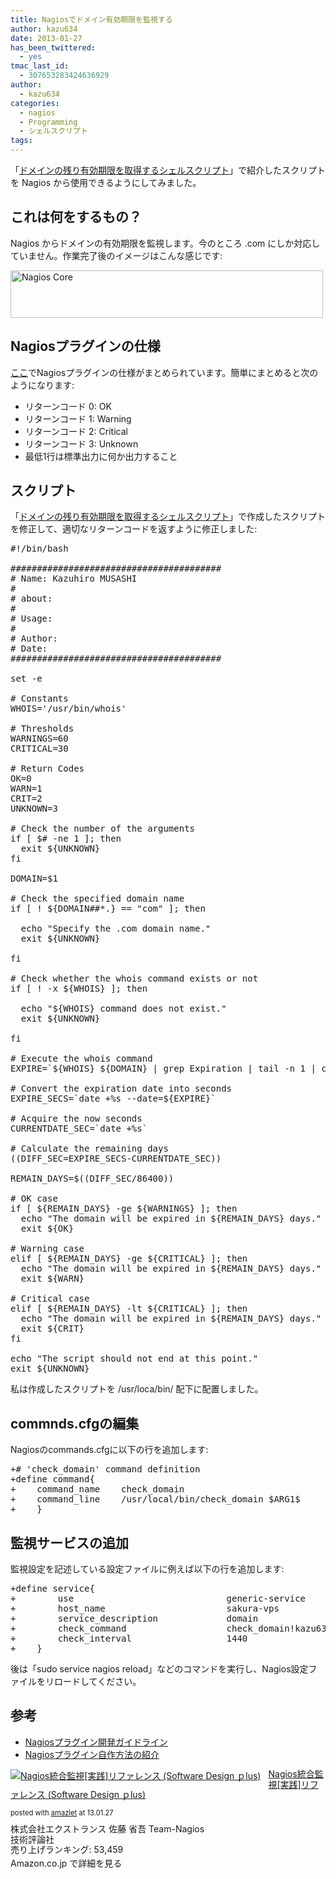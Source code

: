 ```yaml
---
title: Nagiosでドメイン有効期限を監視する
author: kazu634
date: 2013-01-27
has_been_twittered:
  - yes
tmac_last_id:
  - 307653283424636929
author:
  - kazu634
categories:
  - nagios
  - Programming
  - シェルスクリプト
tags:
---
```

「<a href="http://blog.kazu634.com/2013/01/14/check_domain_expiration/" onclick="__gaTracker('send', 'event', 'outbound-article', 'http://blog.kazu634.com/2013/01/14/check_domain_expiration/', 'ドメインの残り有効期限を取得するシェルスクリプト');" title="ドメインの残り有効期限を取得するシェルスクリプト"  target="_blank">ドメインの残り有効期限を取得するシェルスクリプト</a>」で紹介したスクリプトを Nagios から使用できるようにしてみました。

## これは何をするもの？

Nagios からドメインの有効期限を監視します。今のところ .com にしか対応していません。作業完了後のイメージはこんな感じです:

<a href="http://www.flickr.com/photos/42332031@N02/8397684471/" onclick="__gaTracker('send', 'event', 'outbound-article', 'http://www.flickr.com/photos/42332031@N02/8397684471/', '');" title="Nagios Core by kazu634, on Flickr"><img class="aligncenter" src="http://farm9.staticflickr.com/8506/8397684471_e5f82ba38f.jpg" alt="Nagios Core" width="500" height="76" /></a>

<!--more-->

## Nagiosプラグインの仕様

<a href="http://heartbeats.jp/hbblog/2009/10/nagios-1.html" onclick="__gaTracker('send', 'event', 'outbound-article', 'http://heartbeats.jp/hbblog/2009/10/nagios-1.html', 'ここ');" target="_blank">ここ</a>でNagiosプラグインの仕様がまとめられています。簡単にまとめると次のようになります:

  * リターンコード 0: OK
  * リターンコード 1: Warning
  * リターンコード 2: Critical
  * リターンコード 3: Unknown
  * 最低1行は標準出力に何か出力すること

## スクリプト

「<a href="http://blog.kazu634.com/2013/01/14/check_domain_expiration/" onclick="__gaTracker('send', 'event', 'outbound-article', 'http://blog.kazu634.com/2013/01/14/check_domain_expiration/', 'ドメインの残り有効期限を取得するシェルスクリプト');" title="ドメインの残り有効期限を取得するシェルスクリプト"  target="_blank">ドメインの残り有効期限を取得するシェルスクリプト</a>」で作成したスクリプトを修正して、適切なリターンコードを返すように修正しました:

<pre class="height-set:true height:250 wrap:true lang:sh decode:true">#!/bin/bash

########################################
# Name: Kazuhiro MUSASHI
#
# about:
#
# Usage:
#
# Author:
# Date:
########################################

set -e

# Constants
WHOIS='/usr/bin/whois'

# Thresholds
WARNINGS=60
CRITICAL=30

# Return Codes
OK=0
WARN=1
CRIT=2
UNKNOWN=3

# Check the number of the arguments
if [ $# -ne 1 ]; then
  exit ${UNKNOWN}
fi

DOMAIN=$1

# Check the specified domain name
if [ ! ${DOMAIN##*.} == "com" ]; then

  echo "Specify the .com domain name."
  exit ${UNKNOWN}

fi

# Check whether the whois command exists or not
if [ ! -x ${WHOIS} ]; then

  echo "${WHOIS} command does not exist."
  exit ${UNKNOWN}

fi

# Execute the whois command
EXPIRE=`${WHOIS} ${DOMAIN} | grep Expiration | tail -n 1 | cut -f 3 -d " "`

# Convert the expiration date into seconds
EXPIRE_SECS=`date +%s --date=${EXPIRE}`

# Acquire the now seconds
CURRENTDATE_SEC=`date +%s`

# Calculate the remaining days
((DIFF_SEC=EXPIRE_SECS-CURRENTDATE_SEC))

REMAIN_DAYS=$((DIFF_SEC/86400))

# OK case
if [ ${REMAIN_DAYS} -ge ${WARNINGS} ]; then
  echo "The domain will be expired in ${REMAIN_DAYS} days."
  exit ${OK}

# Warning case
elif [ ${REMAIN_DAYS} -ge ${CRITICAL} ]; then
  echo "The domain will be expired in ${REMAIN_DAYS} days."
  exit ${WARN}

# Critical case
elif [ ${REMAIN_DAYS} -lt ${CRITICAL} ]; then
  echo "The domain will be expired in ${REMAIN_DAYS} days."
  exit ${CRIT}
fi

echo "The script should not end at this point."
exit ${UNKNOWN}</pre>

私は作成したスクリプトを /usr/loca/bin/ 配下に配置しました。

## commnds.cfgの編集

Nagiosのcommands.cfgに以下の行を追加します:

<pre class="width-set:true height:250 wrap:true  lang:diff decode:true">+# 'check_domain' command definition	
+define command{
+    command_name    check_domain
+    command_line    /usr/local/bin/check_domain $ARG1$
+    }</pre>

## 監視サービスの追加

監視設定を記述している設定ファイルに例えば以下の行を追加します:

<pre class="width-set:true height:250 wrap:true  lang:diff decode:true">+define service{
+        use                             generic-service
+        host_name                       sakura-vps
+        service_description             domain
+        check_command                   check_domain!kazu634.com
+        check_interval                  1440
+    }</pre>

後は「sudo service nagios reload」などのコマンドを実行し、Nagios設定ファイルをリロードしてください。

## 参考

  * <a href="http://junrei.dip.jp/wordpress/nagios/nagios%E3%83%97%E3%83%A9%E3%82%B0%E3%82%A4%E3%83%B3%E9%96%8B%E7%99%BA%E3%82%AC%E3%82%A4%E3%83%89%E3%83%A9%E3%82%A4%E3%83%B3/" onclick="__gaTracker('send', 'event', 'outbound-article', 'http://junrei.dip.jp/wordpress/nagios/nagios%E3%83%97%E3%83%A9%E3%82%B0%E3%82%A4%E3%83%B3%E9%96%8B%E7%99%BA%E3%82%AC%E3%82%A4%E3%83%89%E3%83%A9%E3%82%A4%E3%83%B3/', 'Nagiosプラグイン開発ガイドライン');" target="_blank">Nagiosプラグイン開発ガイドライン</a>
  * <a href="http://heartbeats.jp/hbblog/2009/10/nagios-1.html" onclick="__gaTracker('send', 'event', 'outbound-article', 'http://heartbeats.jp/hbblog/2009/10/nagios-1.html', 'Nagiosプラグイン自作方法の紹介');" target="_blank">Nagiosプラグイン自作方法の紹介</a>

<div class="amazlet-box" style="margin-bottom: 0px;">
<div class="amazlet-image" style="float: left; margin: 0px 12px 1px 0px;">
<a href="https://www.amazon.co.jp/exec/obidos/ASIN/4774145823/simsnes-22/ref=nosim/" onclick="__gaTracker('send', 'event', 'outbound-article', 'https://www.amazon.co.jp/exec/obidos/ASIN/4774145823/simsnes-22/ref=nosim/', '');" name="amazletlink"  target="_blank"><img style="border: none;" src="https://images-na.ssl-images-amazon.com/images/I/51H7Wq1BVDL._SL160_.jpg" alt="Nagios統合監視[実践]リファレンス (Software Design ｐlus)" /></a>
</div>

<div class="amazlet-info" style="line-height: 120%; margin-bottom: 10px;">
<div class="amazlet-name" style="margin-bottom: 10px; line-height: 120%;">
<a href="https://www.amazon.co.jp/exec/obidos/ASIN/4774145823/simsnes-22/ref=nosim/" onclick="__gaTracker('send', 'event', 'outbound-article', 'https://www.amazon.co.jp/exec/obidos/ASIN/4774145823/simsnes-22/ref=nosim/', 'Nagios統合監視[実践]リファレンス (Software Design ｐlus)');" name="amazletlink"  target="_blank">Nagios統合監視[実践]リファレンス (Software Design ｐlus)</a></p>

<div class="amazlet-powered-date" style="font-size: 80%; margin-top: 5px; line-height: 120%;">
        posted with <a href="http://www.amazlet.com/" onclick="__gaTracker('send', 'event', 'outbound-article', 'http://www.amazlet.com/', 'amazlet');" title="amazlet"  target="_blank">amazlet</a> at 13.01.27
</div>
</div>

<div class="amazlet-detail">
      株式会社エクストランス 佐藤 省吾 Team-Nagios<br /> 技術評論社<br /> 売り上げランキング: 53,459
</div>

<div class="amazlet-sub-info" style="float: left;">
<div class="amazlet-link" style="margin-top: 5px;">
<a href="https://www.amazon.co.jp/exec/obidos/ASIN/4774145823/simsnes-22/ref=nosim/" onclick="__gaTracker('send', 'event', 'outbound-article', 'https://www.amazon.co.jp/exec/obidos/ASIN/4774145823/simsnes-22/ref=nosim/', '');" name="amazletlink"  target="_blank"></a>Amazon.co.jp で詳細を見る
</div>
</div>
</div>

<div class="amazlet-footer" style="clear: left;">
</div>
</div>
